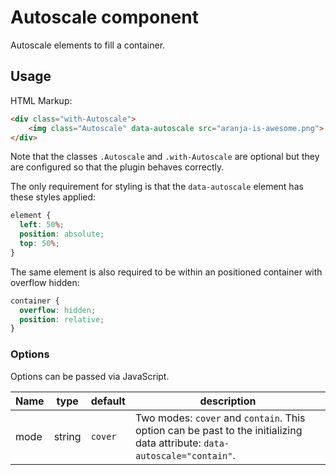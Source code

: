 # Autoscale component

Autoscale elements to fill a container.

## Usage

HTML Markup:

```html
<div class="with-Autoscale">
    <img class="Autoscale" data-autoscale src="aranja-is-awesome.png">
</div>
```

Note that the classes `.Autoscale` and `.with-Autoscale` are optional 
but they are configured so that the plugin behaves correctly. 

The only requirement for styling is that the `data-autoscale` element has
these styles applied:

```css
element {
  left: 50%;
  position: absolute;
  top: 50%;
}
```

The same element is also required to be within an positioned container with
overflow hidden:

```css
container {
  overflow: hidden;
  position: relative;
}
```

### Options
Options can be passed via JavaScript. 

| Name | type | default | description |
| ------ | ------- | ----- | ------ |
| mode | string | `cover` | Two modes: `cover` and `contain`. This option can be past to the initializing data attribute: `data-autoscale="contain"`. |
